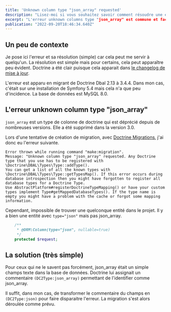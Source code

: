 ```yaml
---
title: 'Unknown column type "json_array" requested'
description: "Lisez-moi si vous souhaitez savoir comment résoudre une erreur doctrine json_array inconnu"
excerpt: "L'erreur unknown columns type "json_array" est commune et facile à résoudre, si on sait où chercher."
publication: "2022-09-20T18:46:34.640Z"
---
```


## Un peu de contexte

Je pose ici l'erreur et sa résolution (simple) car cela peut me servir à quelqu'un. La résolution est simple mais pour certains, cela peut apparaître peu évident. Doctrine a été clair puisque cela apparait dans [le changelog de mise à jour](https://github.com/doctrine/dbal/blob/3.4.x/UPGRADE.md).

L'erreur est apparu en migrant de Doctrine Dbal 2.13 à 3.4.4. Dans mon cas, c'était sur une installation de Symfony 5.4 mais cela n'a que peu d'incidence. La base de données est MySQL 8.0.

## L'erreur unknown column type "json_array"

`json_array` est un type de colonne de doctrine qui est déprécié depuis de nombreuses versions. Elle a été supprimé dans la version 3.0.

Lors d'une tentative de création de migration, avec [Doctrine Migrations](https://github.com/doctrine/DoctrineMigrationsBundle), j'ai donc eu l'erreur suivante.

```
Error thrown while running command "make:migration".
Message: "Unknown column type "json_array" requested. Any Doctrine type that you use has to be registered with \Doctrine\DBAL\Types\Type::addType().
You can get a list of all the known types with \Doctrine\DBAL\Types\Type::getTypesMap(). If this error occurs during database introspection then you might have forgotten to register all database types for a Doctrine Type.
Use AbstractPlatform#registerDoctrineTypeMapping() or have your custom types implement Type#getMappedDatabaseTypes(). If the type name is empty you might have a problem with the cache or forgot some mapping information.
```

Cependant, impossible de trouver une quelconque entité dans le projet. Il y a bien une entité avec `type="json"` mais pas json_array.

```php
    /**
     * @ORM\Column(type="json", nullable=true)
     */
    protected $request;
```

## La solution (très simple)

Pour ceux qui ne le savent pas forcément, json_array était un simple champs texte dans la base de données. Doctrine lui assignait un commentaire `(DC2Type:json_array)` permettant de l'identifier comme json_array.

Il suffit, dans mon cas, de transformer le commentaire du champs en `(DC2Type:json)` pour faire disparaitre l'erreur. La migration s'est alors déroulée comme prévu. 
